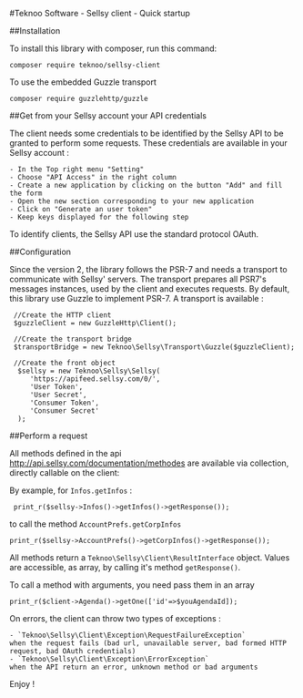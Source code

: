 #Teknoo Software - Sellsy client - Quick startup

##Installation

To install this library with composer, run this command: 

    composer require teknoo/sellsy-client

To use the embedded Guzzle transport

    composer require guzzlehttp/guzzle

##Get from your Sellsy account your API credentials

The client needs some credentials to be identified by the Sellsy API to be granted
to perform some requests. These credentials are available in your Sellsy account :

    - In the Top right menu "Setting"
    - Choose "API Access" in the right column
    - Create a new application by clicking on the button "Add" and fill the form
    - Open the new section corresponding to your new application
    - Click on "Generate an user token"
    - Keep keys displayed for the following step
    
To identify clients, the Sellsy API use the standard protocol OAuth.    
    
##Configuration
    
Since the version 2, the library follows the PSR-7 and needs a transport to communicate with Sellsy' servers.
The transport prepares all PSR7's messages instances, used by the client and executes requests.
By default, this library use Guzzle to implement PSR-7. A transport is available :

     //Create the HTTP client
     $guzzleClient = new GuzzleHttp\Client();

     //Create the transport bridge
     $transportBridge = new Teknoo\Sellsy\Transport\Guzzle($guzzleClient);

     //Create the front object
      $sellsy = new Teknoo\Sellsy\Sellsy(
         'https://apifeed.sellsy.com/0/',
         'User Token',
         'User Secret',
         'Consumer Token',
         'Consumer Secret'
      );

        
##Perform a request
        
All methods defined in the api <http://api.sellsy.com/documentation/methodes> are available via collection, directly
 callable on the client:
     
By example, for `Infos.getInfos` :
     
     print_r($sellsy->Infos()->getInfos()->getResponse());
     
to call the method `AccountPrefs.getCorpInfos`

    print_r($sellsy->AccountPrefs()->getCorpInfos()->getResponse());

All methods return a `Teknoo\Sellsy\Client\ResultInterface` object.
Values are accessible, as array, by calling it's method `getResponse()`.

To call a method with arguments, you need pass them in an array

    print_r($client->Agenda()->getOne(['id'=>$youAgendaId]);
    
On errors, the client can throw two types of exceptions :
    
    - `Teknoo\Sellsy\Client\Exception\RequestFailureException` 
    when the request fails (bad url, unavailable server, bad formed HTTP request, bad OAuth credentials)
    - `Teknoo\Sellsy\Client\Exception\ErrorException`
    when the API return an error, unknown method or bad arguments
    
Enjoy !
